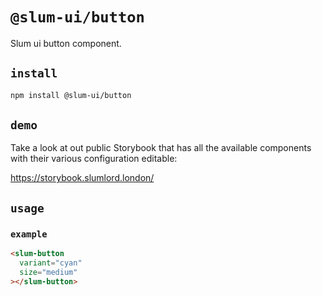 # `@slum-ui/button`

Slum ui button component.

## `install`

```bash
npm install @slum-ui/button
```

## `demo`

Take a look at out public Storybook that has all the available components with their various configuration editable:

https://storybook.slumlord.london/

## `usage`

### `example`
```html
<slum-button
  variant="cyan"
  size="medium"
></slum-button>
```
